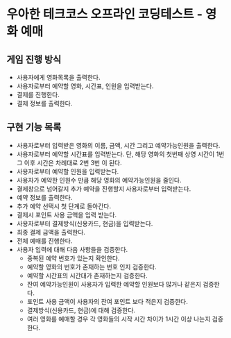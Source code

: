 # 우아한 테크코스 오프라인 코딩테스트 - 영화 예매

## 게임 진행 방식

- 사용자에게 영화목록을 출력한다.
- 사용자로부터 예약할 영화, 시간표, 인원을 입력받는다.
- 결제를 진행한다.
- 결제 정보를 출력한다.

## 구현 기능 목록

- 사용자로부터 입력받은 영화의 이름, 금액, 시간 그리고 예약가능인원을 출력한다.
- 사용자로부터 예약할 시간표를 입력받는다. 단, 해당 영화의 첫번째 상영 시간이 1번 그 이후 시간은 차례대로 2번 3번 이 된다.
- 사용자로부터 예약할 인원을 입력받는다.
- 사용자가 예약한 인원수 만큼 해당 영화의 예약가능인원을 줄인다.
- 결제창으로 넘어갈지 추가 예약을 진행할지 사용자로부터 입력받는다.
- 예약 정보를 출력한다.
- 추가 예약 선택시 첫 단계로 돌아간다.
- 결제시 포인트 사용 금액을 입력 받는다.
- 사용자로부터 결제방식(신용카드, 현금)을 입력받는다.
- 최종 결제 금액을 출력한다.
- 전체 예매를 진행한다.
- 사용자 입력에 대해 다음 사항들을 검증한다.
  - 중복된 예약 번호가 있는지 확인한다.
  - 예약할 영화의 번호가 존재하는 번호 인지 검증한다.
  - 예약할 시간표의 시간대가 존재하는지 검증한다.
  - 잔여 예약가능인원이 사용자가 입력한 예약할 인원보다 많거나 같은지 검증한다.
  - 포인트 사용 금액이 사용자의 잔여 포인트 보다 적은지 검증한다.
  - 결제방식(신용카드, 현금)에 대해 검증한다.
  - 여러 영화를 예매할 경우 각 영화들의 시작 시간 차이가 1시간 이상 나는지 검증한다.